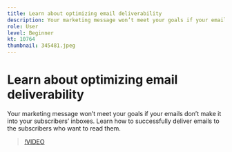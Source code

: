 ```yaml
---
title: Learn about optimizing email deliverability
description: Your marketing message won’t meet your goals if your emails don’t make it into your subscribers’ inboxes. Learn how to successfully deliver emails to the subscribers who want to read them.
role: User
level: Beginner
kt: 10764
thumbnail: 345481.jpeg
---
```


# Learn about optimizing email deliverability

Your marketing message won’t meet your goals if your emails don’t make it into your subscribers’ inboxes. Learn how to successfully deliver emails to the subscribers who want to read them.

>[!VIDEO](https://video.tv.adobe.com/v/345481/?quality=12&learn=on)
